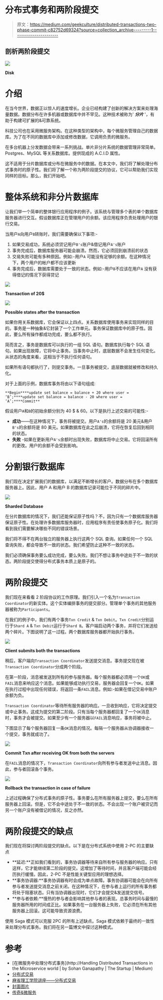 # 分布式事务和两阶段提交

> 原文：<https://medium.com/geekculture/distributed-transactions-two-phase-commit-c82752d69324?source=collection_archive---------1----------------------->

## 剖析两阶段提交

![](img/6aa9d63b1ed1920617df506209c78e3d.png)

**Disk**

# 介绍

在当今世界，数据正以惊人的速度增长。企业已经构建了创新的解决方案来处理海量数据。数据分布在许多机器或数据库中并不罕见。这种技术被称为' ***分片*** '，有助于构建可扩展的&可靠系统。

科技公司也在采用微服务架构。在这种类型的架构中，每个微服务管理自己的数据库。为了在不同的数据库中添加或修改数据，它调用负责的微服务。

在多台机器上分发数据会带来一系列挑战。单片非分片系统的数据管理非常简单。Postgres、MySQL 等关系数据库。提供现成的 A.C.I.D 属性。

这不适用于分片数据库或分布在微服务中的数据。在本文中，我们将了解处理分布式事务时的原子性。我们将了解一个称为两阶段提交的协议，它可以帮助我们实现同样的目标。那么，我们开始吧。

# 整体系统和非分片数据库

让我们举一个简单的整体银行应用程序的例子。该系统与管理多个表的单个数据库服务器进行交互。假设数据库正在管理用户的余额。该应用程序负责处理用户的银行交易。

当用户`A`向用户`B`转账时，我们需要确保以下事项:-

1.  如果交易成功，系统必须贷记用户`B's`账户&借记用户`A's`账户
2.  事务完成后，数据库服务器可能会崩溃。然而，它必须回到崩溃前的状态
3.  交易失败可能有多种原因。例如:-用户`A` 可能没有足够的余额。在这种情况下，两个用户的帐户都不应该更新
4.  事务完成后，数据库需要处于一致的状态。例如:-用户`B`不应该在用户`A` 没有获得借记的情况下获得贷记

![](img/27e275bb5083a634b15b21f7aaad11cc.png)

**Transaction of 20$**

![](img/a3bd29e5d6961c71882bc86e07eff05f.png)

**Possible states after the transaction**

如果你用关系数据库，它会保证以上四点。关系数据库使用事务来实现同样的目的。事务是一种抽象&它封装了一个工作单元。事务保证数据库中的原子性。因此，要么所有操作都成功完成，要么都不执行。

简而言之，事务是数据库可以执行的一组 SQL 语句。数据库执行每个 SQL 语句。如果出现故障，它将中止事务。当事务中止时，底层数据不会发生任何变化。从状态的角度来看，这相当于不执行任何语句。

如果所有语句都执行了，则提交事务。一旦事务被提交，底层数据就被修改和持久化。

对于上面的示例，数据库事务将由以下语句组成:

```
**Begin****update set balance = balance + 20 where user = ‘B’;****update set balance = balance - 20 where user = ‘A’;****Commit**
```

假设用户`A`和`B`的初始余额分别为 40 $ & 60。以下是执行上述交易的可能性:-

*   **成功**——在这种情况下，事务将被提交。用户`A's`的余额将是 20 美元&用户`B's`的余额将是 80 美元。如果数据库在此之后崩溃，它将在恢复后回到相同的状态。
*   **失败** -如果在更新用户`A's`余额时出现失败，数据库将中止交易。它将回滚所有的更改。用户的余额不会受到影响。

# 分割银行数据库

我们现在决定扩展我们的数据库，以满足不断增长的客户。数据分布在多个数据库服务器上。因此，用户 A 和用户 B 的数据库记录可能位于不同的碎片中。

![](img/70d8862d5d9c3241bf566dff4bf1e9e1.png)

**Sharded Database**

在分片数据库的情况下，我们还能保证原子性吗？不，因为只有一个数据库服务器保证原子性。在处理许多数据库服务器时，应用程序有责任使事务原子化。我们将看到我们需要解决哪些不同的错误场景。

我们将不得不在两台独立的服务器上执行这两个 SQL 查询。如果任何一个 SQL 查询失败，都会导致不一致的状态。我们希望防止这种不一致的状态。

我们必须确保事务要么成功完成，要么失败。我们不想让事务中途处于不一致的状态。两阶段提交使得分布式事务本质上是原子的。

# 两阶段提交

我们现在来看看 2 阶段协议的工作原理。我们引入一个名为`Transaction Coordinator`的新实体。这个实体编排事务的提交部分。管理单个事务的其他服务器被称为`Participants`。

在我们的例子中，我们有两个事务`Txn Credit` & `Txn Debit`。`Txn Credit`分别运行于`Shard A` & `Txn Debit`运行于`Shard B`。客户端启动两个事务，并将它们发送给两个碎片。下图说明了这一过程。两个数据库服务器都开始执行事务。

![](img/755bb68ee1dc2b364dbb172a8335c49f.png)

**Client submits both the transactions**

稍后，客户端向`Transaction Coordinator`发送提交消息。事务提交现在被`Transaction Coordinator`分成两个阶段。

在第一阶段，消息被发送到所有的参与服务器。每个服务器都必须用一个`OK`或`FAIL`消息来响应这个消息。如果能够成功执行交易，服务器会回复一个`OK`。如果在执行过程中出现任何错误，将返回一条`FAIL`消息。例如:-如果在借记交易中账户余额为负。

`Transaction Coordinator`等待所有服务器的响应。一旦收到响应，它将决定提交或中止事务。这成为提交的第二阶段。只有当每个服务器都回复了一个`OK`消息时，事务才会被提交。如果至少有一个服务器以`FAIL`消息响应，事务将被中止。

下图显示了每个服务器回复一条`OK`消息的情况。每隔一个服务器从协调器接收一个提交，事务就成功了。

![](img/7a149da355baafffdd6dd5b213d78ffc.png)

**Commit Txn after receiving OK from both the servers**

在`FAIL`消息的情况下，`Transaction Coordinator`向所有参与者发送中止消息。因此，参与者回滚各个事务。

![](img/37682ecefb5f3f9a20910faf8ff0c6a7.png)

**Rollback the transaction in case of failure**

上述过程确保了分布式事务的原子性。事务要么在所有服务器上提交，要么在所有服务器上回滚。但是，它不会中途处于不一致的状态。不会出现一个账户被贷记而另一个账户没有被借记的情况，反之亦然。

# 两阶段提交的缺点

我们现在将探讨两阶段提交的缺点。以下是在分布式系统中使用 2-PC 的主要缺点

*   **延迟:**正如我们看到的，事务协调器等待来自所有参与服务器的响应。只有这样，它才能继续第二阶段的提交。这增加了等待时间，并且客户端可能会经历执行缓慢。因此，2-PC 不是性能关键型应用的理想选择。
*   **事务协调器:**事务协调器有时会成为单点故障。事务协调器可能会在向所有参与者发送提交消息之前关闭。在这种情况下，在参与者上运行的所有事务都将处于阻塞状态。只有当协调器出现时，它们才会提交&发送提交信号。
*   **参与者依赖:**慢热的参与者会影响其他参与者的表现。总事务时间与最慢的服务器所用的时间成正比。如果事务在一台服务器上失败，它必须在所有其他服务器上回滚。这可能导致资源浪费。

使用 Saga 模式可以克服 2PC 的所有上述缺点。Saga 模式依赖于最终的一致性来处理分布式事务。我们将在另一篇博文中探讨这种模式。

# 参考

*   [在微服务中处理分布式事务](http://Handling Distributed Transactions in the Microservice world | by Sohan Ganapathy | The Startup | Medium)
*   [分布式交易](https://timilearning.com/posts/mit-6.824/lecture-12-distributed-transactions/)
*   [麻省理工学院讲座——分布式交易](https://www.youtube.com/watch?v=aDp99WDIM_4)
*   [封面图片](https://unsplash.com/images/stock/png)
*   [传奇&微服务](https://microservices.io/patterns/data/saga.html)